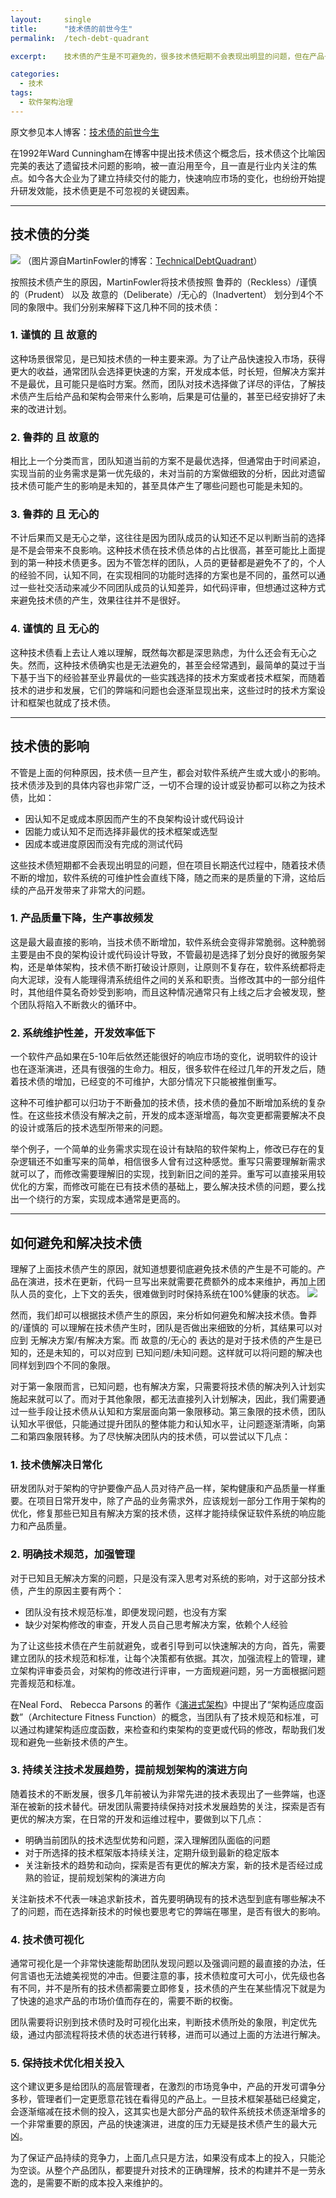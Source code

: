```yaml
---
layout:     single
title:      "技术债的前世今生"
permalink:  /tech-debt-quadrant

excerpt:    技术债的产生是不可避免的，很多技术债短期不会表现出明显的问题，但在产品长期开发过程中，技术债的增加会使软件系统的可维护性直线下降，质量下滑，线上故障频发。产品研发团队要对技术债有正确的理解，技术的构建不是一劳永逸的，是需要不断维护的。

categories:
  - 技术
tags: 
  - 软件架构治理
---
```


原文参见本人博客：[技术债的前世今生](https://www.maguangguang.xyz/tech-debt-quadrant)

在1992年Ward Cunningham在博客中提出技术债这个概念后，技术债这个比喻因完美的表达了遗留技术问题的影响，被一直沿用至今，且一直是行业内关注的焦点。如今各大企业为了建立持续交付的能力，快速响应市场的变化，也纷纷开始提升研发效能，技术债更是不可忽视的关键因素。
- - - - - 
## 技术债的分类
![](./_image/techdebt.tiff)
（图片源自MartinFowler的博客：[TechnicalDebtQuadrant](https://martinfowler.com/bliki/TechnicalDebtQuadrant.html)）

按照技术债产生的原因，MartinFowler将技术债按照 鲁莽的（Reckless）/谨慎的（Prudent） 以及 故意的（Deliberate）/无心的（Inadvertent） 划分到4个不同的象限中。我们分别来解释下这几种不同的技术债：
### 1. 谨慎的 且 故意的
这种场景很常见，是已知技术债的一种主要来源。为了让产品快速投入市场，获得更大的收益，通常团队会选择更快速的方案，开发成本低，时长短，但解决方案并不是最优，且可能只是临时方案。然而，团队对技术选择做了详尽的评估，了解技术债产生后给产品和架构会带来什么影响，后果是可估量的，甚至已经安排好了未来的改进计划。
### 2. 鲁莽的 且 故意的
相比上一个分类而言，团队知道当前的方案不是最优选择，但通常由于时间紧迫，实现当前的业务需求是第一优先级的，未对当前的方案做细致的分析，因此对遗留技术债可能产生的影响是未知的，甚至具体产生了哪些问题也可能是未知的。
### 3. 鲁莽的 且 无心的
不计后果而又是无心之举，这往往是因为团队成员的认知还不足以判断当前的选择是不是会带来不良影响。这种技术债在技术债总体的占比很高，甚至可能比上面提到的第一种技术债更多。因为不管怎样的团队，人员的更替都是避免不了的，个人的经验不同，认知不同，在实现相同的功能时选择的方案也是不同的，虽然可以通过一些社交活动来减少不同团队成员的认知差异，如代码评审，但想通过这种方式来避免技术债的产生，效果往往并不是很好。
### 4. 谨慎的 且 无心的
这种技术债看上去让人难以理解，既然每次都是深思熟虑，为什么还会有无心之失。然而，这种技术债确实也是无法避免的，甚至会经常遇到，最简单的莫过于当下基于当下的经验甚至业界最优的一些实践选择的技术方案或者技术框架，而随着技术的进步和发展，它们的弊端和问题也会逐渐显现出来，这些过时的技术方案设计和框架也就成了技术债。
- - - - -
## 技术债的影响
不管是上面的何种原因，技术债一旦产生，都会对软件系统产生或大或小的影响。技术债涉及到的具体内容也非常广泛，一切不合理的设计或妥协都可以称之为技术债，比如：
- 因认知不足或成本原因而产生的不良架构设计或代码设计
- 因能力或认知不足而选择非最优的技术框架或选型
- 因成本或进度原因而没有完成的测试代码

这些技术债短期都不会表现出明显的问题，但在项目长期迭代过程中，随着技术债不断的增加，软件系统的可维护性会直线下降，随之而来的是质量的下滑，这给后续的产品开发带来了非常大的问题。

### 1. 产品质量下降，生产事故频发
这是最大最直接的影响，当技术债不断增加，软件系统会变得非常脆弱。这种脆弱主要是由不良的架构设计或代码设计导致，不管最初是选择了划分良好的微服务架构，还是单体架构，技术债不断打破设计原则，让原则不复存在，软件系统都将走向大泥球，没有人能理得清系统组件之间的关系和职责。当修改其中的一部分组件时，其他组件莫名奇妙受到影响，而且这种情况通常只有上线之后才会被发现，整个团队将陷入不断救火的循环中。

### 2. 系统维护性差，开发效率低下
一个软件产品如果在5-10年后依然还能很好的响应市场的变化，说明软件的设计也在逐渐演进，还具有很强的生命力。相反，很多软件在经过几年的开发之后，随着技术债的增加，已经变的不可维护，大部分情况下只能被推倒重写。

这种不可维护都可以归功于不断叠加的技术债，技术债的叠加不断增加系统的复杂性。在这些技术债没有解决之前，开发的成本逐渐增高，每次变更都需要解决不良的设计或落后的技术选型所带来的问题。

举个例子，一个简单的业务需求实现在设计有缺陷的软件架构上，修改已存在的复杂逻辑还不如重写来的简单，相信很多人曾有过这种感觉。重写只需要理解新需求就可以了，而修改需要理解旧的实现，找到新旧之间的差异。重写可以直接采用较优化的方案，而修改可能在已有技术债的基础上，要么解决技术债的问题，要么找出一个绕行的方案，实现成本通常是更高的。
- - - - - 
## 如何避免和解决技术债
理解了上面技术债产生的原因，就知道想要彻底避免技术债的产生是不可能的。产品在演进，技术在更新，代码一旦写出来就需要花费额外的成本来维护，再加上团队人员的变化，上下文的丢失，很难做到时时保持系统在100%健康的状态。
![](./_image/2021-08-31-12-45-16.jpg)

然而，我们却可以根据技术债产生的原因，来分析如何避免和解决技术债。鲁莽的/谨慎的 可以理解在技术债产生时，团队是否做出来细致的分析，其结果可以对应到 无解决方案/有解决方案。而 故意的/无心的 表达的是对于技术债的产生是已知的，还是未知的，可以对应到 已知问题/未知问题。这样就可以将问题的解决也同样划到四个不同的象限。

对于第一象限而言，已知问题，也有解决方案，只需要将技术债的解决列入计划实施起来就可以了。而对于其他象限，都无法直接列入计划解决，因此，我们需要通过一些手段让技术债从认知和方案层面向第一象限移动。第三象限的技术债，团队认知水平很低，只能通过提升团队的整体能力和认知水平，让问题逐渐清晰，向第二和第四象限转移。为了尽快解决团队内的技术债，可以尝试以下几点：

### 1. 技术债解决日常化
研发团队对于架构的守护要像产品人员对待产品一样，架构健康和产品质量一样重要。在项目日常开发中，除了产品的业务需求外，应该规划一部分工作用于架构的优化，修复那些已知且有解决方案的技术债，这样才能持续保证软件系统的响应能力和产品质量。

### 2. 明确技术规范，加强管理
对于已知且无解决方案的问题，只是没有深入思考对系统的影响，对于这部分技术债，产生的原因主要有两个：
- 团队没有技术规范标准，即便发现问题，也没有方案
- 缺少对架构修改的审查，开发人员自己思考解决方案，依赖个人经验

为了让这些技术债在产生前就避免，或者引导到可以快速解决的方向，首先，需要建立团队的技术规范和标准，让每个决策都有依据。其次，加强流程上的管理，建立架构评审委员会，对架构的修改进行评审，一方面规避问题，另一方面根据问题完善规范和标准。

在Neal Ford、 Rebecca Parsons 的著作《[演进式架构](https://book.douban.com/subject/34793521/)》中提出了“架构适应度函数”（Architecture Fitness Function）的概念，当团队有了技术规范和标准，可以通过构建架构适应度函数，来检查和约束架构的变更或代码的修改，帮助我们发现和避免一些新技术债的产生。

### 3. 持续关注技术发展趋势，提前规划架构的演进方向
随着技术的不断发展，很多几年前被认为非常先进的技术表现出了一些弊端，也逐渐在被新的技术替代。研发团队需要持续保持对技术发展趋势的关注，探索是否有更优的解决方案，在日常的开发和运维过程中，要做到以下几点：
- 明确当前团队的技术选型优势和问题，深入理解团队面临的问题
- 对于所选择的技术框架版本持续关注，定期升级到最新的稳定版本
- 关注新技术的趋势和动向，探索是否有更优的解决方案，新的技术是否经过成熟的验证，提前规划架构的演进方向

关注新技术不代表一味追求新技术，首先要明确现有的技术选型到底有哪些解决不了的问题，而在选择新技术的时候也要思考它的弊端在哪里，是否有很大的影响。

### 4. 技术债可视化
通常可视化是一个非常快速能帮助团队发现问题以及强调问题的最直接的办法，任何言语也无法媲美视觉的冲击。但要注意的事，技术债粒度可大可小，优先级也各有不同，并不是所有的技术债都需要立即修复，技术债的产生在某些情况下就是为了快速的追求产品的市场价值而存在的，需要不断的权衡。

团队需要将识别到技术债时及时可视化出来，判断技术债所处的象限，判定优先级，通过内部流程将技术债的状态进行转移，进而可以通过上面的方法进行解决。

### 5. 保持技术优化相关投入
这个建议更多是给团队的高层管理者，在激烈的市场竞争中，产品的开发可谓争分多秒，管理者们一定更愿意花钱在看得见的产品上。一旦技术框架基础已经奠定，会逐渐缩减在技术侧的投入，这其实也是大部分产品的软件系统技术债逐渐增多的一个非常重要的原因，产品的快速演进，进度的压力无疑是技术债产生的最大元凶。

为了保证产品持续的竞争力，上面几点只是方法，如果没有成本上的投入，只能沦为空谈。从整个产品团队，都要提升对技术的正确理解，技术的构建并不是一劳永逸的，是需要不断的成本投入来维护的。